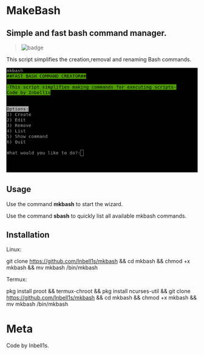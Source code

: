 # MakeBash 

## **Simple and fast bash command manager.**

>![badge]

This script simplifies the creation,removal and renaming Bash commands.

![screen]

## Usage

Use the command **mkbash** to start the wizard.

Use the command **sbash** to quickly list all available mkbash commands.

## Installation

Linux:

git clone https://github.com/Inbell1s/mkbash && cd mkbash && chmod +x mkbash && mv mkbash /bin/mkbash

Termux:

pkg install proot &&
termux-chroot &&
pkg install ncurses-util &&
git clone https://github.com/Inbell1s/mkbash && cd mkbash && chmod +x mkbash && mv mkbash /bin/mkbash


# Meta

Code by Inbell1s.

[badge]: https://img.shields.io/badge/BETA-In%20Progress-RED.svg
[screen]: https://github.com/Inbell1s/mkbash/blob/master/screen.png
